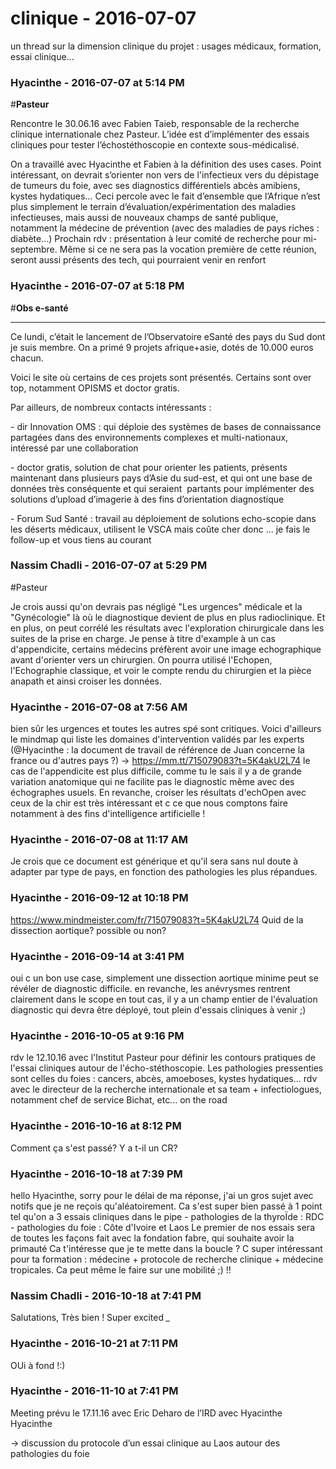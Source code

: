 # clinique  - 2016-07-07

un thread sur la dimension clinique du projet : usages médicaux, formation, essai clinique...

### **Hyacinthe** - 2016-07-07 at 5:14 PM

#**Pasteur**

 

Rencontre le 30.06.16 avec Fabien Taieb, responsable de la recherche clinique internationale chez Pasteur. L’idée est d’implémenter des essais cliniques pour tester l’échostéthoscopie en contexte sous-médicalisé.

 

On a travaillé avec Hyacinthe et Fabien à la définition des uses cases. Point intéressant, on devrait s’orienter non vers de l'infectieux vers du dépistage de tumeurs du foie, avec ses diagnostics différentiels abcès amibiens, kystes hydatiques… Ceci percole avec le fait d’ensemble que l’Afrique n’est plus simplement le terrain d’évaluation/expérimentation des maladies infectieuses, mais aussi de nouveaux champs de santé publique, notamment la médecine de prévention (avec des maladies de pays riches : diabète…)   Prochain rdv : présentation à leur comité de recherche pour mi-septembre. Même si ce ne sera pas la vocation première de cette réunion, seront aussi présents des tech, qui pourraient venir en renfort

### **Hyacinthe** - 2016-07-07 at 5:18 PM

#**Obs e-santé**

**  ** 

Ce lundi, c’était le lancement de l’Observatoire eSanté des pays du Sud dont je suis membre. On a primé 9 projets afrique+asie, dotés de 10.000 euros chacun.

 

Voici le site où certains de ces projets sont présentés. Certains sont over top, notamment OPISMS et doctor gratis.

 

Par ailleurs, de nombreux contacts intéressants :

\- dir Innovation OMS : qui déploie des systèmes de bases de connaissance partagées dans des environnements complexes et multi-nationaux, intéressé par une collaboration

  \- doctor gratis, solution de chat pour orienter les patients, présents maintenant dans plusieurs pays d’Asie du sud-est, et qui ont une base de données très conséquente et qui seraient  partants pour implémenter des solutions d’upload d’imagerie à des fins d’orientation diagnostique

  \- Forum Sud Santé : travail au déploiement de solutions echo-scopie dans les déserts médicaux, utilisent le VSCA mais coûte cher donc ...   je fais le follow-up et vous tiens au courant

### **Nassim Chadli** - 2016-07-07 at 5:29 PM

#Pasteur

  Je crois aussi qu'on devrais pas négligé "Les urgences" médicale et la "Gynécologie" là où le diagnostique devient de plus en plus radioclinique. Et en plus, on peut corrélé les résultats avec l'exploration chirurgicale dans les suites de la prise en charge. Je pense à titre d'example à un cas d'appendicite, certains médecins préfèrent avoir une image echographique avant d'orienter vers un chirurgien. On pourra utilisé l'Echopen, l'Echographie classique, et voir le compte rendu du chirurgien et la pièce anapath et ainsi croiser les données.

### **Hyacinthe** - 2016-07-08 at 7:56 AM

bien sûr les urgences et toutes les autres spé sont critiques. Voici d'ailleurs le mindmap qui liste les domaines d'intervention validés par les experts (@Hyacinthe : la document de travail de référence de Juan concerne la france ou d'autres pays ?) -&gt; <https://mm.tt/715079083?t=5K4akU2L74>   le cas de l'appendicite est plus difficile, comme tu le sais il y a de grande variation anatomique qui ne facilite pas le diagnostic même avec des échographes usuels. En revanche, croiser les résultats d'echOpen avec ceux de la chir est très intéressant et c ce que nous comptons faire notamment à des fins d'intelligence artificielle !

### **Hyacinthe** - 2016-07-08 at 11:17 AM

Je crois que ce document est générique et qu'il sera sans nul doute à adapter par type de pays, en fonction des pathologies les plus répandues.

### **Hyacinthe** - 2016-09-12 at 10:18 PM

<https://www.mindmeister.com/fr/715079083?t=5K4akU2L74>     Quid de la dissection aortique? possible ou non?

### **Hyacinthe** - 2016-09-14 at 3:41 PM

oui c un bon use case, simplement une dissection aortique minime peut se révéler de diagnostic difficile. en revanche, les anévrysmes rentrent clairement dans le scope   en tout cas, il y a un champ entier de l'évaluation diagnostic qui devra être déployé, tout plein d'essais cliniques à venir ;)

### **Hyacinthe** - 2016-10-05 at 9:16 PM

rdv le 12.10.16 avec l'Institut Pasteur pour définir les contours pratiques de l'essai cliniques autour de l'écho-stéthoscopie.   Les pathologies pressenties sont celles du foies : cancers, abcès, amoeboses, kystes hydatiques...   rdv avec le directeur de la recherche internationale et sa team + infectiologues, notamment chef de service Bichat, etc...   on the road

### **Hyacinthe** - 2016-10-16 at 8:12 PM

Comment ça s'est passé? Y a t-il un CR?

### **Hyacinthe** - 2016-10-18 at 7:39 PM

hello Hyacinthe,   sorry pour le délai de ma réponse, j'ai un gros sujet avec notifs que je ne reçois qu'aléatoirement.   Ca s'est super bien passé à 1 point tel qu'on a 3 essais cliniques dans le pipe   \- pathologies de la thyroÏde : RDC  \- pathologies du foie : Côte d'Ivoire et Laos   Le premier de nos essais sera de toutes les façons fait avec la fondation fabre, qui souhaite avoir la primauté   Ca t'intéresse que je te mette dans la boucle ? C super intéressant pour ta formation : médecine + protocole de recherche clinique + médecine tropicales. Ca peut même le faire sur une mobilité ;) !!

### **Nassim Chadli** - 2016-10-18 at 7:41 PM

Salutations, Très bien ! Super excited *_*

### **Hyacinthe** - 2016-10-21 at 7:11 PM

OUi à fond !:)

### **Hyacinthe** - 2016-11-10 at 7:41 PM

Meeting prévu le 17.11.16 avec Eric Deharo de l’IRD avec Hyacinthe Hyacinthe

 

-&gt; discussion du protocole d’un essai clinique au Laos autour des pathologies du foie

